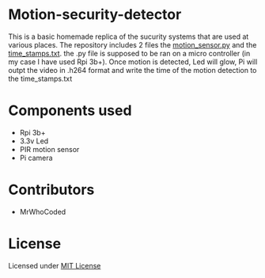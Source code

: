 # Motion-security-detector

This is a basic homemade replica of the sucurity systems that are used at various places. The repository includes 2 files the [motion_sensor.py](motion_sensor.py)
and the [time_stamps.txt](time_stamps.txt). the .py file is supposed to be ran on a micro controller (in my case I have used Rpi 3b+). Once motion is detected, Led will glow,
Pi will outpt the video in .h264 format and write the time of the motion detection to the time_stamps.txt

# Components used

- Rpi 3b+
- 3.3v Led
- PIR motion sensor
- Pi camera

# Contributors

- MrWhoCoded

# License

Licensed under [MIT License](LICENSE)
